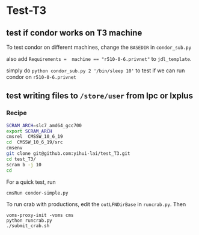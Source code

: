 # Test-T3

## test if condor works on T3 machine
To test condor on different machines, change the `BASEDIR` in `condor_sub.py`

also add `Requirements =  machine == "r510-0-6.privnet"`
to `jdl_template`.

simply do `python condor_sub.py 2 '/bin/sleep 10'`
to test if we can run condor on `r510-0-6.privnet`

## test writing files to `/store/user` from lpc or lxplus
### Recipe

```bash
SCRAM_ARCH=slc7_amd64_gcc700
export SCRAM_ARCH
cmsrel  CMSSW_10_6_19
cd  CMSSW_10_6_19/src
cmsenv
git clone git@github.com:yihui-lai/test_T3.git
cd test_T3/
scram b -j 10
cd
```
For a quick test, run
```
cmsRun condor-simple.py
```

To run crab with productions, edit the `outLFNDirBase` in `runcrab.py`. Then
```
voms-proxy-init -voms cms
python runcrab.py
./submit_crab.sh
```



